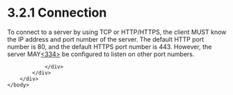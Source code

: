 <html dir="LTR" xmlns:mshelp="http://msdn.microsoft.com/mshelp" xmlns:ddue="http://ddue.schemas.microsoft.com/authoring/2003/5" xmlns:xlink="http://www.w3.org/1999/xlink" xmlns:tool="http://www.microsoft.com/tooltip">
    <head>
        <meta http-equiv="Content-Type" content="text/html; CHARSET=utf-8"></meta>
        <meta name="save" content="history"></meta>
        <title>3.2.1 Connection</title>
        <xml>
            <mshelp:toctitle title="3.2.1 Connection"></mshelp:toctitle>
            <mshelp:rltitle title="[MS-SSAS]: Connection"></mshelp:rltitle>
            <mshelp:keyword index="A" term="64b1f79b-6530-4429-ad02-93d5bca512d7"></mshelp:keyword>
            <mshelp:attr name="DCSext.ContentType" value="open specification"></mshelp:attr>
            <mshelp:attr name="AssetID" value="64b1f79b-6530-4429-ad02-93d5bca512d7"></mshelp:attr>
            <mshelp:attr name="TopicType" value="kbRef"></mshelp:attr>
            <mshelp:attr name="DCSext.Title" value="[MS-SSAS]: Connection" />
        </xml>
    </head>
    <body>
        <div id="header">
            <h1 class="heading">3.2.1 Connection</h1>
        </div>
        <div id="mainSection">
            <div id="mainBody">
                <div id="allHistory" class="saveHistory"></div>
                <div id="sectionSection0" class="section" name="collapseableSection">
                    

<p>To connect to a server by using TCP or HTTP/HTTPS, the
client MUST know the IP address and port number of the server. The default HTTP
port number is 80, and the default HTTPS port number is 443. However, the
server MAY<a id="Appendix_A_Target_334"></a><a href="b9ac4859-2662-44ca-b131-9addd8b953dc.html#Appendix_A_334" aria-label="Product behavior note 334">&lt;334&gt;</a> be configured to listen on
other port numbers.</p>


                </div>
            </div>
        </div>
    </body>
</html>